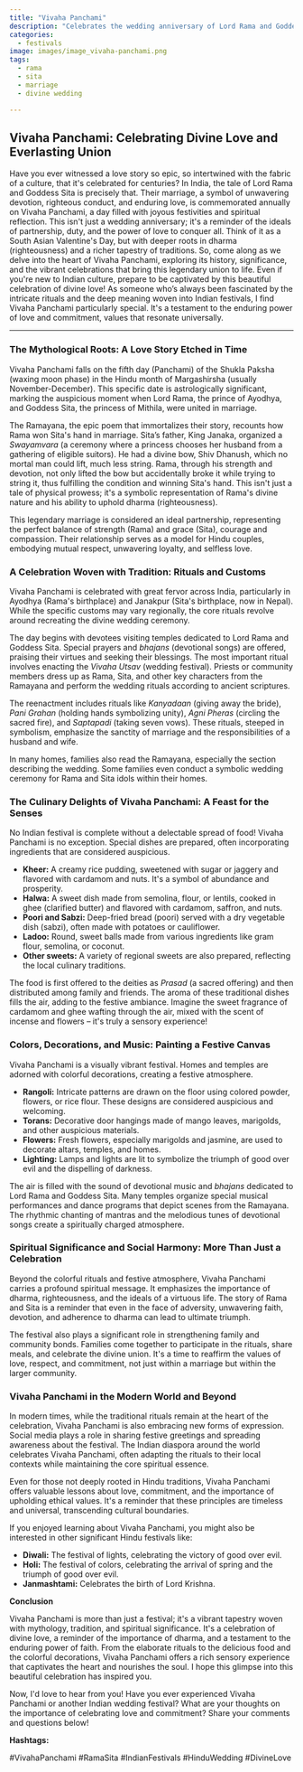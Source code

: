 ```yaml
---
title: "Vivaha Panchami"
description: "Celebrates the wedding anniversary of Lord Rama and Goddess Sita, commemorating their divine marriage as described in the Ramayana."
categories:
  - festivals
image: images/image_vivaha-panchami.png
tags:
  - rama
  - sita
  - marriage
  - divine wedding

---
```


## Vivaha Panchami: Celebrating Divine Love and Everlasting Union

Have you ever witnessed a love story so epic, so intertwined with the fabric of a culture, that it's celebrated for centuries? In India, the tale of Lord Rama and Goddess Sita is precisely that. Their marriage, a symbol of unwavering devotion, righteous conduct, and enduring love, is commemorated annually on Vivaha Panchami, a day filled with joyous festivities and spiritual reflection. This isn't just a wedding anniversary; it's a reminder of the ideals of partnership, duty, and the power of love to conquer all. Think of it as a South Asian Valentine's Day, but with deeper roots in dharma (righteousness) and a richer tapestry of traditions. So, come along as we delve into the heart of Vivaha Panchami, exploring its history, significance, and the vibrant celebrations that bring this legendary union to life. Even if you're new to Indian culture, prepare to be captivated by this beautiful celebration of divine love! As someone who’s always been fascinated by the intricate rituals and the deep meaning woven into Indian festivals, I find Vivaha Panchami particularly special. It's a testament to the enduring power of love and commitment, values that resonate universally.
***

### The Mythological Roots: A Love Story Etched in Time

Vivaha Panchami falls on the fifth day (Panchami) of the Shukla Paksha (waxing moon phase) in the Hindu month of Margashirsha (usually November-December). This specific date is astrologically significant, marking the auspicious moment when Lord Rama, the prince of Ayodhya, and Goddess Sita, the princess of Mithila, were united in marriage.

The Ramayana, the epic poem that immortalizes their story, recounts how Rama won Sita's hand in marriage. Sita’s father, King Janaka, organized a *Swayamvara* (a ceremony where a princess chooses her husband from a gathering of eligible suitors). He had a divine bow, Shiv Dhanush, which no mortal man could lift, much less string. Rama, through his strength and devotion, not only lifted the bow but accidentally broke it while trying to string it, thus fulfilling the condition and winning Sita's hand. This isn't just a tale of physical prowess; it's a symbolic representation of Rama's divine nature and his ability to uphold dharma (righteousness).

This legendary marriage is considered an ideal partnership, representing the perfect balance of strength (Rama) and grace (Sita), courage and compassion. Their relationship serves as a model for Hindu couples, embodying mutual respect, unwavering loyalty, and selfless love.

### A Celebration Woven with Tradition: Rituals and Customs

Vivaha Panchami is celebrated with great fervor across India, particularly in Ayodhya (Rama's birthplace) and Janakpur (Sita's birthplace, now in Nepal). While the specific customs may vary regionally, the core rituals revolve around recreating the divine wedding ceremony.

The day begins with devotees visiting temples dedicated to Lord Rama and Goddess Sita. Special prayers and *bhajans* (devotional songs) are offered, praising their virtues and seeking their blessings. The most important ritual involves enacting the *Vivaha Utsav* (wedding festival). Priests or community members dress up as Rama, Sita, and other key characters from the Ramayana and perform the wedding rituals according to ancient scriptures.

The reenactment includes rituals like *Kanyadaan* (giving away the bride), *Pani Grahan* (holding hands symbolizing unity), *Agni Pheras* (circling the sacred fire), and *Saptapadi* (taking seven vows). These rituals, steeped in symbolism, emphasize the sanctity of marriage and the responsibilities of a husband and wife.

In many homes, families also read the Ramayana, especially the section describing the wedding. Some families even conduct a symbolic wedding ceremony for Rama and Sita idols within their homes.

### The Culinary Delights of Vivaha Panchami: A Feast for the Senses

No Indian festival is complete without a delectable spread of food! Vivaha Panchami is no exception. Special dishes are prepared, often incorporating ingredients that are considered auspicious.

* **Kheer:** A creamy rice pudding, sweetened with sugar or jaggery and flavored with cardamom and nuts. It's a symbol of abundance and prosperity.
* **Halwa:** A sweet dish made from semolina, flour, or lentils, cooked in ghee (clarified butter) and flavored with cardamom, saffron, and nuts.
* **Poori and Sabzi:** Deep-fried bread (poori) served with a dry vegetable dish (sabzi), often made with potatoes or cauliflower.
* **Ladoo:** Round, sweet balls made from various ingredients like gram flour, semolina, or coconut.
* **Other sweets:** A variety of regional sweets are also prepared, reflecting the local culinary traditions.

The food is first offered to the deities as *Prasad* (a sacred offering) and then distributed among family and friends. The aroma of these traditional dishes fills the air, adding to the festive ambiance. Imagine the sweet fragrance of cardamom and ghee wafting through the air, mixed with the scent of incense and flowers – it's truly a sensory experience!

### Colors, Decorations, and Music: Painting a Festive Canvas

Vivaha Panchami is a visually vibrant festival. Homes and temples are adorned with colorful decorations, creating a festive atmosphere.

* **Rangoli:** Intricate patterns are drawn on the floor using colored powder, flowers, or rice flour. These designs are considered auspicious and welcoming.
* **Torans:** Decorative door hangings made of mango leaves, marigolds, and other auspicious materials.
* **Flowers:** Fresh flowers, especially marigolds and jasmine, are used to decorate altars, temples, and homes.
* **Lighting:** Lamps and lights are lit to symbolize the triumph of good over evil and the dispelling of darkness.

The air is filled with the sound of devotional music and *bhajans* dedicated to Lord Rama and Goddess Sita. Many temples organize special musical performances and dance programs that depict scenes from the Ramayana. The rhythmic chanting of mantras and the melodious tunes of devotional songs create a spiritually charged atmosphere.

### Spiritual Significance and Social Harmony: More Than Just a Celebration

Beyond the colorful rituals and festive atmosphere, Vivaha Panchami carries a profound spiritual message. It emphasizes the importance of dharma, righteousness, and the ideals of a virtuous life. The story of Rama and Sita is a reminder that even in the face of adversity, unwavering faith, devotion, and adherence to dharma can lead to ultimate triumph.

The festival also plays a significant role in strengthening family and community bonds. Families come together to participate in the rituals, share meals, and celebrate the divine union. It's a time to reaffirm the values of love, respect, and commitment, not just within a marriage but within the larger community.

### Vivaha Panchami in the Modern World and Beyond

In modern times, while the traditional rituals remain at the heart of the celebration, Vivaha Panchami is also embracing new forms of expression. Social media plays a role in sharing festive greetings and spreading awareness about the festival. The Indian diaspora around the world celebrates Vivaha Panchami, often adapting the rituals to their local contexts while maintaining the core spiritual essence.

Even for those not deeply rooted in Hindu traditions, Vivaha Panchami offers valuable lessons about love, commitment, and the importance of upholding ethical values. It's a reminder that these principles are timeless and universal, transcending cultural boundaries.

If you enjoyed learning about Vivaha Panchami, you might also be interested in other significant Hindu festivals like:

*   **Diwali:** The festival of lights, celebrating the victory of good over evil.
*   **Holi:** The festival of colors, celebrating the arrival of spring and the triumph of good over evil.
*   **Janmashtami:** Celebrates the birth of Lord Krishna.

**Conclusion**

Vivaha Panchami is more than just a festival; it's a vibrant tapestry woven with mythology, tradition, and spiritual significance. It's a celebration of divine love, a reminder of the importance of dharma, and a testament to the enduring power of faith. From the elaborate rituals to the delicious food and the colorful decorations, Vivaha Panchami offers a rich sensory experience that captivates the heart and nourishes the soul. I hope this glimpse into this beautiful celebration has inspired you.

Now, I'd love to hear from you! Have you ever experienced Vivaha Panchami or another Indian wedding festival? What are your thoughts on the importance of celebrating love and commitment? Share your comments and questions below!

**Hashtags:**

#VivahaPanchami #RamaSita #IndianFestivals #HinduWedding #DivineLove

